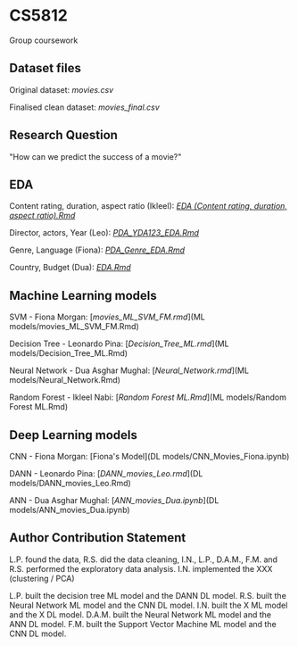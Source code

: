 # CS5812
Group coursework

## Dataset files
Original dataset: *movies.csv*

Finalised clean dataset: *movies_final.csv*

## Research Question
"How can we predict the success of a movie?"

## EDA
Content rating, duration, aspect ratio (Ikleel): [*EDA (Content rating, duration, aspect ratio).Rmd*](EDA (Ikleel's part))

Director, actors, Year (Leo): [*PDA_YDA123_EDA.Rmd*](Leo_EDA/PDA_YDA123_EDA.Rmd)

Genre, Language (Fiona): [*PDA_Genre_EDA.Rmd*](EDA (Fiona))

Country, Budget (Dua):  [*EDA.Rmd*](Dua'sEDA)

## Machine Learning models
SVM - Fiona Morgan: [*movies_ML_SVM_FM.rmd*](ML models/movies_ML_SVM_FM.Rmd)

Decision Tree - Leonardo Pina: [*Decision_Tree_ML.rmd*](ML models/Decision_Tree_ML.Rmd)

Neural Network - Dua Asghar Mughal: [*Neural_Network.rmd*](ML models/Neural_Network.Rmd)

Random Forest - Ikleel Nabi: [*Random Forest ML.Rmd*](ML models/Random Forest ML.Rmd)


## Deep Learning models
CNN - Fiona Morgan: [Fiona's Model](DL models/CNN_Movies_Fiona.ipynb)

DANN - Leonardo Pina: [*DANN_movies_Leo.rmd*](DL models/DANN_movies_Leo.Rmd)

ANN - Dua Asghar Mughal: [*ANN_movies_Dua.ipynb*](DL models/ANN_movies_Dua.ipynb)


## Author Contribution Statement
L.P. found the data, R.S. did the data cleaning, I.N., L.P., D.A.M., F.M. and R.S. performed the exploratory data analysis. I.N. implemented the XXX (clustering / PCA)

L.P. built the decision tree ML model and the DANN DL model. R.S. built the Neural Network ML model and the CNN DL model. I.N. built the X ML model and the X DL model. D.A.M. built the Neural Network ML model and the ANN DL model. F.M. built the Support Vector Machine ML model and the CNN DL model. 
